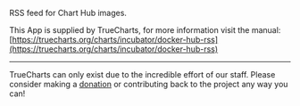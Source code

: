 RSS feed for Chart Hub images.

This App is supplied by TrueCharts, for more information visit the manual: [https://truecharts.org/charts/incubator/docker-hub-rss](https://truecharts.org/charts/incubator/docker-hub-rss)

---

TrueCharts can only exist due to the incredible effort of our staff.
Please consider making a [donation](https://truecharts.org/about/sponsor) or contributing back to the project any way you can!
